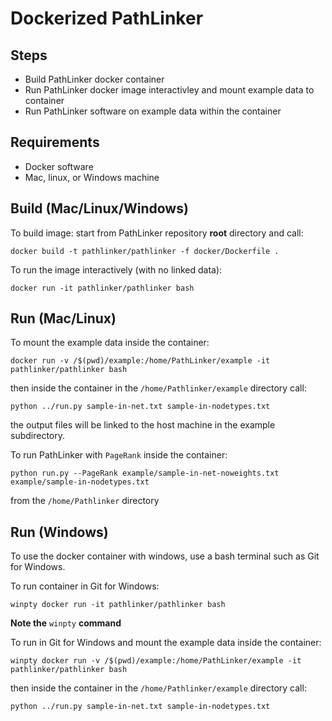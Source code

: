 # Dockerized PathLinker

## Steps
- Build PathLinker docker container
- Run PathLinker docker image interactivley and mount example data to container
- Run PathLinker software on example data within the container

## Requirements
- Docker software
- Mac, linux, or Windows machine 

## Build (Mac/Linux/Windows)

To build image: start from PathLinker repository __root__ directory and call:

`docker build -t pathlinker/pathlinker -f docker/Dockerfile .`

To run the image interactively (with no linked data):

`docker run -it pathlinker/pathlinker bash`

## Run (Mac/Linux)

To mount the example data inside the container:

`docker run -v /$(pwd)/example:/home/PathLinker/example -it pathlinker/pathlinker bash`

then inside the container in the `/home/Pathlinker/example` directory call:

`python ../run.py sample-in-net.txt sample-in-nodetypes.txt`

the output files will be linked to the host machine in the example subdirectory. 

To run PathLinker with `PageRank` inside the container:

`python run.py --PageRank example/sample-in-net-noweights.txt example/sample-in-nodetypes.txt`

from the `/home/Pathlinker` directory




## Run (Windows)

To use the docker container with windows, use a bash terminal such as Git for Windows.

To run container in Git for Windows:

`winpty docker run -it pathlinker/pathlinker bash`

**Note the** `winpty` **command**

To run in Git for Windows and mount the example data inside the container:

`winpty docker run -v /$(pwd)/example:/home/PathLinker/example -it pathlinker/pathlinker bash`

then inside the container in the `/home/Pathlinker/example` directory call:

`python ../run.py sample-in-net.txt sample-in-nodetypes.txt`



